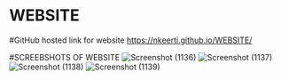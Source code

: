 # WEBSITE

#GitHub hosted link for website
https://nkeerti.github.io/WEBSITE/

#SCREEBSHOTS OF WEBSITE
![Screenshot (1136)](https://user-images.githubusercontent.com/98823131/178091114-ac53e283-d778-4617-8dcd-cd0c456e9bda.png)
![Screenshot (1137)](https://user-images.githubusercontent.com/98823131/178091117-2bae1611-2f32-4093-8702-109df7c66af3.png)
![Screenshot (1138)](https://user-images.githubusercontent.com/98823131/178091118-31005205-7ae5-4533-9df3-87555f898f41.png)
![Screenshot (1139)](https://user-images.githubusercontent.com/98823131/178091119-d56113c5-2f9a-4582-98c1-ceac6c330dec.png)
